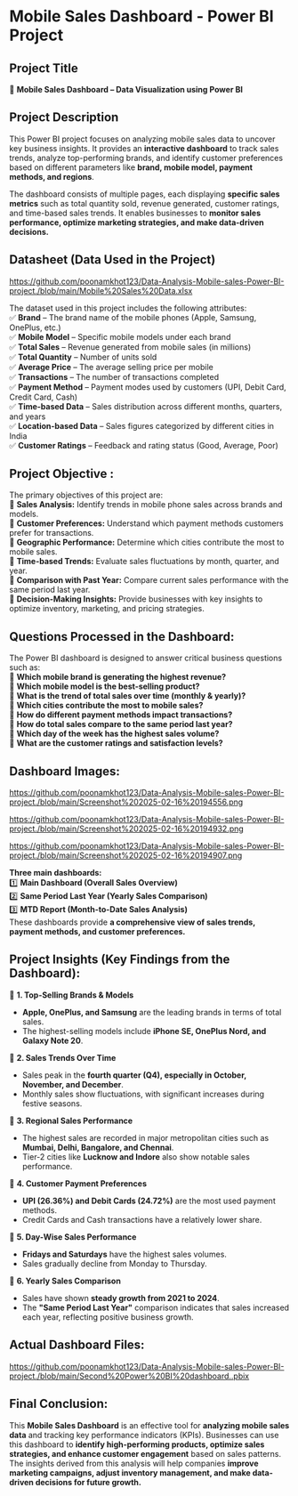 # **Mobile Sales Dashboard - Power BI Project**  

## **Project Title**  
📌 **Mobile Sales Dashboard – Data Visualization using Power BI**  

## **Project Description**  
This Power BI project focuses on analyzing mobile sales data to uncover key business insights. It provides an **interactive dashboard** to track sales trends, analyze top-performing brands, and identify customer preferences based on different parameters like **brand, mobile model, payment methods, and regions**.  

The dashboard consists of multiple pages, each displaying **specific sales metrics** such as total quantity sold, revenue generated, customer ratings, and time-based sales trends. It enables businesses to **monitor sales performance, optimize marketing strategies, and make data-driven decisions.**  



## **Datasheet (Data Used in the Project)**  
https://github.com/poonamkhot123/Data-Analysis-Mobile-sales-Power-BI-project./blob/main/Mobile%20Sales%20Data.xlsx

The dataset used in this project includes the following attributes:  
✅ **Brand** – The brand name of the mobile phones (Apple, Samsung, OnePlus, etc.)  
✅ **Mobile Model** – Specific mobile models under each brand  
✅ **Total Sales** – Revenue generated from mobile sales (in millions)  
✅ **Total Quantity** – Number of units sold  
✅ **Average Price** – The average selling price per mobile  
✅ **Transactions** – The number of transactions completed  
✅ **Payment Method** – Payment modes used by customers (UPI, Debit Card, Credit Card, Cash)  
✅ **Time-based Data** – Sales distribution across different months, quarters, and years  
✅ **Location-based Data** – Sales figures categorized by different cities in India  
✅ **Customer Ratings** – Feedback and rating status (Good, Average, Poor)  


## **Project Objective :**  
The primary objectives of this project are:  
🔹 **Sales Analysis:** Identify trends in mobile phone sales across brands and models.  
🔹 **Customer Preferences:** Understand which payment methods customers prefer for transactions.  
🔹 **Geographic Performance:** Determine which cities contribute the most to mobile sales.  
🔹 **Time-based Trends:** Evaluate sales fluctuations by month, quarter, and year.  
🔹 **Comparison with Past Year:** Compare current sales performance with the same period last year.  
🔹 **Decision-Making Insights:** Provide businesses with key insights to optimize inventory, marketing, and pricing strategies.  


## **Questions Processed in the Dashboard:**  
The Power BI dashboard is designed to answer critical business questions such as:  
📌 **Which mobile brand is generating the highest revenue?**  
📌 **Which mobile model is the best-selling product?**  
📌 **What is the trend of total sales over time (monthly & yearly)?**  
📌 **Which cities contribute the most to mobile sales?**  
📌 **How do different payment methods impact transactions?**  
📌 **How do total sales compare to the same period last year?**  
📌 **Which day of the week has the highest sales volume?**  
📌 **What are the customer ratings and satisfaction levels?**  


## **Dashboard Images:** 
https://github.com/poonamkhot123/Data-Analysis-Mobile-sales-Power-BI-project./blob/main/Screenshot%202025-02-16%20194556.png

https://github.com/poonamkhot123/Data-Analysis-Mobile-sales-Power-BI-project./blob/main/Screenshot%202025-02-16%20194932.png

https://github.com/poonamkhot123/Data-Analysis-Mobile-sales-Power-BI-project./blob/main/Screenshot%202025-02-16%20194907.png

**Three main dashboards:**  
1️⃣ **Main Dashboard (Overall Sales Overview)**  
2️⃣ **Same Period Last Year (Yearly Sales Comparison)**  
3️⃣ **MTD Report (Month-to-Date Sales Analysis)**  
These dashboards provide **a comprehensive view of sales trends, payment methods, and customer preferences.**  


## **Project Insights (Key Findings from the Dashboard):**  
📌 **1. Top-Selling Brands & Models**  
- **Apple, OnePlus, and Samsung** are the leading brands in terms of total sales.  
- The highest-selling models include **iPhone SE, OnePlus Nord, and Galaxy Note 20**.  

📌 **2. Sales Trends Over Time**  
- Sales peak in the **fourth quarter (Q4), especially in October, November, and December**.  
- Monthly sales show fluctuations, with significant increases during festive seasons.  

📌 **3. Regional Sales Performance**  
- The highest sales are recorded in major metropolitan cities such as **Mumbai, Delhi, Bangalore, and Chennai**.  
- Tier-2 cities like **Lucknow and Indore** also show notable sales performance.  

📌 **4. Customer Payment Preferences**  
- **UPI (26.36%) and Debit Cards (24.72%)** are the most used payment methods.  
- Credit Cards and Cash transactions have a relatively lower share.  

📌 **5. Day-Wise Sales Performance**  
- **Fridays and Saturdays** have the highest sales volumes.  
- Sales gradually decline from Monday to Thursday.  

📌 **6. Yearly Sales Comparison**  
- Sales have shown **steady growth from 2021 to 2024**.  
- The **"Same Period Last Year"** comparison indicates that sales increased each year, reflecting positive business growth.  


## **Actual Dashboard Files:** 
https://github.com/poonamkhot123/Data-Analysis-Mobile-sales-Power-BI-project./blob/main/Second%20Power%20BI%20dashboard..pbix
 

## **Final Conclusion:**  
This **Mobile Sales Dashboard** is an effective tool for **analyzing mobile sales data** and tracking key performance indicators (KPIs). Businesses can use this dashboard to **identify high-performing products, optimize sales strategies, and enhance customer engagement** based on sales patterns.  
The insights derived from this analysis will help companies **improve marketing campaigns, adjust inventory management, and make data-driven decisions for future growth.**  



